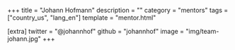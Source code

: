 +++
title = "Johann Hofmann"
description = ""
category = "mentors"
tags = ["country_us", "lang_en"]
template = "mentor.html"

[extra]
twitter = "@johannhof"
github = "johannhof"
image = "img/team-johann.jpg"
+++
